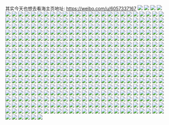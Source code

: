 其实今天也想去看海主页地址: https://weibo.com/u/6057337167 
![](https://wx4.sinaimg.cn/mw2000/006BVY6zly1h8w62xi0k1j32c03401kz.jpg) 
![](https://wx4.sinaimg.cn/mw2000/006BVY6zly1h8w639rcpwj32c0340qv6.jpg) 
![](https://wx4.sinaimg.cn/mw2000/006BVY6zly1h8w633ms88j32c0340e83.jpg) 
![](https://wx4.sinaimg.cn/mw2000/006BVY6zly1h8w63725iuj32c0340e83.jpg) 
![](https://wx4.sinaimg.cn/mw2000/006BVY6zly1h8w63255vfj32c0340b2b.jpg) 
![](https://wx4.sinaimg.cn/mw2000/006BVY6zly1h8w638kw16j32c03407wj.jpg) 
![](https://wx4.sinaimg.cn/mw2000/006BVY6zly1h8w630ho8gj32c0340u0y.jpg) 
![](https://wx4.sinaimg.cn/mw2000/006BVY6zly1h8w62ywt8tj32c0340npf.jpg) 
![](https://wx4.sinaimg.cn/mw2000/006BVY6zly1h8w6353o9bj32c03401kz.jpg) 
![](https://wx4.sinaimg.cn/mw2000/006BVY6zly1h8nbcfajpyj33402c0npg.jpg) 
![](https://wx4.sinaimg.cn/mw2000/006BVY6zly1h8nbcglktkj32c03407wj.jpg) 
![](https://wx4.sinaimg.cn/mw2000/006BVY6zly1h8nbcivzbkj32c03404qt.jpg) 
![](https://wx4.sinaimg.cn/mw2000/006BVY6zly1h8nbch8lxdj32c02c0e53.jpg) 
![](https://wx4.sinaimg.cn/mw2000/006BVY6zly1h7gebit7u2j32c0340x6p.jpg) 
![](https://wx4.sinaimg.cn/mw2000/006BVY6zly1h7gebkhcwjj32c0340hcn.jpg) 
![](https://wx4.sinaimg.cn/mw2000/006BVY6zly1h7geblyxtgj32c03404qp.jpg) 
![](https://wx4.sinaimg.cn/mw2000/006BVY6zly1h7gebpo4dkj32c0340kjl.jpg) 
![](https://wx4.sinaimg.cn/mw2000/006BVY6zly1h5j0x6bgjzj32c02y3hdv.jpg) 
![](https://wx4.sinaimg.cn/mw2000/006BVY6zly1h5j0x75pyfj322s22sx6p.jpg) 
![](https://wx4.sinaimg.cn/mw2000/006BVY6zly1h5j0x8j9ttj32c0340e83.jpg) 
![](https://wx4.sinaimg.cn/mw2000/006BVY6zly1h4hcf90w8dj32c0340npf.jpg) 
![](https://wx4.sinaimg.cn/mw2000/006BVY6zly1h4hcf53i05j33402c0kjo.jpg) 
![](https://wx4.sinaimg.cn/mw2000/006BVY6zly1h4hcf7dj48j327t2xgu0y.jpg) 
![](https://wx4.sinaimg.cn/mw2000/006BVY6zly1h4hcf9fg67j31400u00z8.jpg) 
![](https://wx4.sinaimg.cn/mw2000/006BVY6zly1h2v943of4tj32c0340e81.jpg) 
![](https://wx4.sinaimg.cn/mw2000/006BVY6zly1h2v950osgxj32c0340hdv.jpg) 
![](https://wx4.sinaimg.cn/mw2000/006BVY6zly1h2dpqfgy6ij331p1rr7wi.jpg) 
![](https://wx4.sinaimg.cn/mw2000/006BVY6zly1h2dpqfub3jj31hc0u0akj.jpg) 
![](https://wx4.sinaimg.cn/mw2000/006BVY6zly1h24ee4e5flj32282de1ky.jpg) 
![](https://wx4.sinaimg.cn/mw2000/006BVY6zly1h24ee5mbhuj32c03404qq.jpg) 
![](https://wx4.sinaimg.cn/mw2000/006BVY6zly1h22m59lu6sj33402c0hdx.jpg) 
![](https://wx4.sinaimg.cn/mw2000/006BVY6zly1h22m5alv3vj32c02c0hdt.jpg) 
![](https://wx4.sinaimg.cn/mw2000/006BVY6zly1h22m5bjj3gj32c02c04qp.jpg) 
![](https://wx4.sinaimg.cn/mw2000/006BVY6zly1h22m582nnnj33402c0hdu.jpg) 
![](https://wx4.sinaimg.cn/mw2000/006BVY6zly1h22m5d29j6j30l70icgrq.jpg) 
![](https://wx4.sinaimg.cn/mw2000/006BVY6zly1h22m5dsyqlj32yo1o07wi.jpg) 
![](https://wx4.sinaimg.cn/mw2000/006BVY6zly1h22m5e3mvgj30mi0nf46g.jpg) 
![](https://wx4.sinaimg.cn/mw2000/006BVY6zly1h22m5epcipj32c02c0kjl.jpg) 
![](https://wx4.sinaimg.cn/mw2000/006BVY6zly1h1vpnqf3ovj30v91voqv5.jpg) 
![](https://wx4.sinaimg.cn/mw2000/006BVY6zly1h1s0m3ij00j32c034je82.jpg) 
![](https://wx4.sinaimg.cn/mw2000/006BVY6zly1h1s0mnpt8ej32c03407wj.jpg) 
![](https://wx4.sinaimg.cn/mw2000/006BVY6zly1h1s0mspb8bj32c0340e84.jpg) 
![](https://wx4.sinaimg.cn/mw2000/006BVY6zly1h1s0m9pwkyj32c03407wi.jpg) 
![](https://wx4.sinaimg.cn/mw2000/006BVY6zly1h1a4xxfwh3j31910u0djb.jpg) 
![](https://wx4.sinaimg.cn/mw2000/006BVY6zly1h0zzyi8ezfj30u011hk0v.jpg) 
![](https://wx4.sinaimg.cn/mw2000/006BVY6zly1h0zzuga5rjj30u00u0gtr.jpg) 
![](https://wx4.sinaimg.cn/mw2000/006BVY6zly1h0zzym2f0bj30rn0v40zq.jpg) 
![](https://wx4.sinaimg.cn/mw2000/006BVY6zly1h0zzycwxm7j30u00xs7d8.jpg) 
![](https://wx4.sinaimg.cn/mw2000/006BVY6zly1gzzjje2y8kj30u014wtf4.jpg) 
![](https://wx4.sinaimg.cn/mw2000/006BVY6zly1gzzjjdavqqj30u015lq9r.jpg) 
![](https://wx4.sinaimg.cn/mw2000/006BVY6zly1gzuq0lv55sj30u014046s.jpg) 
![](https://wx4.sinaimg.cn/mw2000/006BVY6zly1gzupzxez1cj30u00u0jx2.jpg) 
![](https://wx4.sinaimg.cn/mw2000/006BVY6zly1gzi1axmtwjj313n0u0wkk.jpg) 
![](https://wx4.sinaimg.cn/mw2000/006BVY6zly1gzi1aw0tg7j316e0u0dmx.jpg) 
![](https://wx4.sinaimg.cn/mw2000/006BVY6zly1gzi16dnl2tj30u00v1477.jpg) 
![](https://wx4.sinaimg.cn/mw2000/006BVY6zly1gzi16cxgolj30u00u0wki.jpg) 
![](https://wx4.sinaimg.cn/mw2000/006BVY6zly1gzi16e7l5gj30u00xzq8c.jpg) 
![](https://wx4.sinaimg.cn/mw2000/006BVY6zly1gzcu7xd282j32c02c0u0x.jpg) 
![](https://wx4.sinaimg.cn/mw2000/006BVY6zly1gza4wt55g2j30u013lgoa.jpg) 
![](https://wx4.sinaimg.cn/mw2000/006BVY6zly1gza4wtjc72j30u014041q.jpg) 
![](https://wx4.sinaimg.cn/mw2000/006BVY6zly1gza4wsqzykj30u00u0dkg.jpg) 
![](https://wx4.sinaimg.cn/mw2000/006BVY6zly1gza4wueuuaj30u00vxwjt.jpg) 
![](https://wx4.sinaimg.cn/mw2000/006BVY6zly1gz65x4qa5wj30v90wyaf0.jpg) 
![](https://wx4.sinaimg.cn/mw2000/006BVY6zly1gyfmgkr3hoj30v90u80vb.jpg) 
![](https://wx4.sinaimg.cn/mw2000/006BVY6zly1gxy3ereghhj30u00u0djd.jpg) 
![](https://wx4.sinaimg.cn/mw2000/006BVY6zly1gxy3eqnmoej30u00u0q9d.jpg) 
![](https://wx4.sinaimg.cn/mw2000/006BVY6zly1gxy3erz2xyj30u00u0djx.jpg) 
![](https://wx4.sinaimg.cn/mw2000/006BVY6zly1gxrljd4m2kj30u0140tgm.jpg) 
![](https://wx4.sinaimg.cn/mw2000/006BVY6zly1gxpf7i67eyj30u0140qa9.jpg) 
![](https://wx4.sinaimg.cn/mw2000/006BVY6zly1gxpf7ggqx7j30u0140ahe.jpg) 
![](https://wx4.sinaimg.cn/mw2000/006BVY6zly1gxpf7hjwh6j31400u0n7o.jpg) 
![](https://wx4.sinaimg.cn/mw2000/006BVY6zly1gxpf7h4ndrj30u0140k0h.jpg) 
![](https://wx4.sinaimg.cn/mw2000/006BVY6zly1gxpf7wftoyj30u0140tfd.jpg) 
![](https://wx4.sinaimg.cn/mw2000/006BVY6zly1gxot4bedwhj30xp0u0ada.jpg) 
![](https://wx4.sinaimg.cn/mw2000/006BVY6zly1gxkmi3v6nzj30u01407b5.jpg) 
![](https://wx4.sinaimg.cn/mw2000/006BVY6zly1gxkmi4rpgxj30u00u042i.jpg) 
![](https://wx4.sinaimg.cn/mw2000/006BVY6zly1gxkmi46um8j30u00u00w5.jpg) 
![](https://wx4.sinaimg.cn/mw2000/006BVY6zly1gxi5qxb0drj30u0140n4o.jpg) 
![](https://wx4.sinaimg.cn/mw2000/006BVY6zly1gxi5qwnf58j30u014010g.jpg) 
![](https://wx4.sinaimg.cn/mw2000/006BVY6zly1gxdargr331j32662667wh.jpg) 
![](https://wx4.sinaimg.cn/mw2000/006BVY6zly1gxdare3e2oj3232232b29.jpg) 
![](https://wx4.sinaimg.cn/mw2000/006BVY6zly1gxdarcxvfgj31wb1wbn9u.jpg) 
![](https://wx4.sinaimg.cn/mw2000/006BVY6zly1gxdarf58s0j32c02c0e81.jpg) 
![](https://wx4.sinaimg.cn/mw2000/006BVY6zly1gxdarlew0fj32c0340e82.jpg) 
![](https://wx4.sinaimg.cn/mw2000/006BVY6zly1gxdar6x9klj32c0340e82.jpg) 
![](https://wx4.sinaimg.cn/mw2000/006BVY6zly1gxdarj79syj32c0340u0y.jpg) 
![](https://wx4.sinaimg.cn/mw2000/006BVY6zly1gxdarovynfj32c0340hdv.jpg) 
![](https://wx4.sinaimg.cn/mw2000/006BVY6zly1gxdarat5z6j32c02c0qv5.jpg) 
![](https://wx4.sinaimg.cn/mw2000/006BVY6zly1gwtwyx1aloj30u0140ala.jpg) 
![](https://wx4.sinaimg.cn/mw2000/006BVY6zly1gwtwyudo73j30u0140gx1.jpg) 
![](https://wx4.sinaimg.cn/mw2000/006BVY6zly1gwtwyutd6fj30u01407eg.jpg) 
![](https://wx4.sinaimg.cn/mw2000/006BVY6zly1gwtwywmiy9j30u01407b0.jpg) 
![](https://wx4.sinaimg.cn/mw2000/006BVY6zly1gwtwyw14jtj30u0140gxh.jpg) 
![](https://wx4.sinaimg.cn/mw2000/006BVY6zly1gwtwz52azdj30u0140dtd.jpg) 
![](https://wx4.sinaimg.cn/mw2000/006BVY6zly1gwtwyyhl2rj30u0140n50.jpg) 
![](https://wx4.sinaimg.cn/mw2000/006BVY6zly1gwtwyxrtr5j30u0140wom.jpg) 
![](https://wx4.sinaimg.cn/mw2000/006BVY6zly1gwtwyywnpdj30u0140tdh.jpg) 
![](https://wx4.sinaimg.cn/mw2000/006BVY6zly1gwrhz0rqf3j307207b3yk.jpg) 
![](https://wx4.sinaimg.cn/mw2000/006BVY6zly1gwp55o6pxvj31zo1zox4a.jpg) 
![](https://wx4.sinaimg.cn/mw2000/006BVY6zly1gwp55n0x1hj30u00u0why.jpg) 
![](https://wx4.sinaimg.cn/mw2000/006BVY6zly1gwo2n0u5a9j30u0140do5.jpg) 
![](https://wx4.sinaimg.cn/mw2000/006BVY6zly1gwha38mr5dj30u0140q4l.jpg) 
![](https://wx4.sinaimg.cn/mw2000/006BVY6zly1gwha1cp2maj30u00u0q8d.jpg) 
![](https://wx4.sinaimg.cn/mw2000/006BVY6zly1gwh9x60u2nj30u0140jw1.jpg) 
![](https://wx4.sinaimg.cn/mw2000/006BVY6zly1gwha37s8ekj30u00u0djz.jpg) 
![](https://wx4.sinaimg.cn/mw2000/006BVY6zly1gwha3441ofj30u00u0wjw.jpg) 
![](https://wx4.sinaimg.cn/mw2000/006BVY6zly1gwha387nu6j30u00u0aeq.jpg) 
![](https://wx4.sinaimg.cn/mw2000/006BVY6zly1gwha34x00oj30u00u0gsl.jpg) 
![](https://wx4.sinaimg.cn/mw2000/006BVY6zly1gwha361o0tj30u0140472.jpg) 
![](https://wx4.sinaimg.cn/mw2000/006BVY6zly1gwh9x6rul1j30u014xgu2.jpg) 
![](https://wx4.sinaimg.cn/mw2000/006BVY6zly1gwg51x206gj30tu0tuadi.jpg) 
![](https://wx4.sinaimg.cn/mw2000/006BVY6zly1gwg513x5b5j30v90j076h.jpg) 
![](https://wx4.sinaimg.cn/mw2000/006BVY6zly1gwg515kt4hj30u01407c1.jpg) 
![](https://wx4.sinaimg.cn/mw2000/006BVY6zly1gwg51fahraj30u00u0abl.jpg) 
![](https://wx4.sinaimg.cn/mw2000/006BVY6zly1gwf3m26569j30u0140dm2.jpg) 
![](https://wx4.sinaimg.cn/mw2000/006BVY6zly1gwf3m14fiij30u00u0wk1.jpg) 
![](https://wx4.sinaimg.cn/mw2000/006BVY6zly1gwf3lzyx6xj30u00ufn1w.jpg) 
![](https://wx4.sinaimg.cn/mw2000/006BVY6zly1gwf3m1kndnj30u01400yj.jpg) 
![](https://wx4.sinaimg.cn/mw2000/006BVY6zly1gwf3m0l1q2j30u0140wlv.jpg) 
![](https://wx4.sinaimg.cn/mw2000/006BVY6zly1gwf3m2ks4hj30u0140wi6.jpg) 
![](https://wx4.sinaimg.cn/mw2000/006BVY6zly1gwf3m2x4dcj30u00u0n00.jpg) 
![](https://wx4.sinaimg.cn/mw2000/006BVY6zly1gwf3m3igmvj31400u0gsd.jpg) 
![](https://wx4.sinaimg.cn/mw2000/006BVY6zly1gwf3m498y6j30u01400wf.jpg) 
![](https://wx4.sinaimg.cn/mw2000/006BVY6zly1gwcx3rmtrsj30u0140ado.jpg) 
![](https://wx4.sinaimg.cn/mw2000/006BVY6zly1gwcx3tik9lj30u0140n1p.jpg) 
![](https://wx4.sinaimg.cn/mw2000/006BVY6zly1gwcx3st09bj30u01400ze.jpg) 
![](https://wx4.sinaimg.cn/mw2000/006BVY6zly1gwcx3sc1h2j30wo0u1gra.jpg) 
![](https://wx4.sinaimg.cn/mw2000/006BVY6zly1gwcx3ryfh6j30u00u0tdt.jpg) 
![](https://wx4.sinaimg.cn/mw2000/006BVY6zly1gwcx3vuea2j30ur0u079g.jpg) 
![](https://wx4.sinaimg.cn/mw2000/006BVY6zly1gwak2iwxt2j30v90tl75j.jpg) 
![](https://wx4.sinaimg.cn/mw2000/006BVY6zly1gwak2g27ouj30f50dvgmc.jpg) 
![](https://wx4.sinaimg.cn/mw2000/006BVY6zly1gwak2gnf70j30u00wgdkj.jpg) 
![](https://wx4.sinaimg.cn/mw2000/006BVY6zly1gwak2i63e6j30u00u0q8s.jpg) 
![](https://wx4.sinaimg.cn/mw2000/006BVY6zly1gwak2fq1g6j30u0140gr1.jpg) 
![](https://wx4.sinaimg.cn/mw2000/006BVY6zly1gwak2h8h6sj30u00u0n1f.jpg) 
![](https://wx4.sinaimg.cn/mw2000/006BVY6zly1gwak2jh23ej30u00u0aet.jpg) 
![](https://wx4.sinaimg.cn/mw2000/006BVY6zly1gwak2jz5wzj30vo0u00ww.jpg) 
![](https://wx4.sinaimg.cn/mw2000/006BVY6zly1gwak2kgfioj31400u00xq.jpg) 
![](https://wx4.sinaimg.cn/mw2000/006BVY6zly1gw94qsivbfj30u0140aj5.jpg) 
![](https://wx4.sinaimg.cn/mw2000/006BVY6zly1gw94qtdymsj30u014046i.jpg) 
![](https://wx4.sinaimg.cn/mw2000/006BVY6zly1gw94qwio99j30u0140the.jpg) 
![](https://wx4.sinaimg.cn/mw2000/006BVY6zly1gw94qu8br3j30u0140wm7.jpg) 
![](https://wx4.sinaimg.cn/mw2000/006BVY6zly1gw94vuh63jj30u00u0jxd.jpg) 
![](https://wx4.sinaimg.cn/mw2000/006BVY6zly1gw94vsiqcpj30p00m5wg5.jpg) 
![](https://wx4.sinaimg.cn/mw2000/006BVY6zly1gw94vt8daxj31400u0n3m.jpg) 
![](https://wx4.sinaimg.cn/mw2000/006BVY6zly1gw94vtssfrj30u0140n4g.jpg) 
![](https://wx4.sinaimg.cn/mw2000/006BVY6zly1gw94vv294rj31400u0gss.jpg) 
![](https://wx4.sinaimg.cn/mw2000/006BVY6zly1gvvxnxlq64j30u010mn48.jpg) 
![](https://wx4.sinaimg.cn/mw2000/006BVY6zly1gvvxny3fvvj30u00u0aga.jpg) 
![](https://wx4.sinaimg.cn/mw2000/006BVY6zly1gvvxnylaizj31400u0wm3.jpg) 
![](https://wx4.sinaimg.cn/mw2000/006BVY6zly1gvvxnyw4lwj30u00u0q5y.jpg) 
![](https://wx4.sinaimg.cn/mw2000/006BVY6zly1gvvxnwupxlj30u014042o.jpg) 
![](https://wx4.sinaimg.cn/mw2000/006BVY6zly1gvvxnz8bprj30u00u0tc3.jpg) 
![](https://wx4.sinaimg.cn/mw2000/006BVY6zly1gvvxojxll7j30u01407ao.jpg) 
![](https://wx4.sinaimg.cn/mw2000/006BVY6zly1gvvxugy2ovj30tu0tuajr.jpg) 
![](https://wx4.sinaimg.cn/mw2000/006BVY6zly1gvvxsf6d46j30u00u0n13.jpg) 
![](https://wx4.sinaimg.cn/mw2000/006BVY6zly1gvu9bgj1qjj31400u03zd.jpg) 
![](https://wx4.sinaimg.cn/mw2000/006BVY6zly1gvu9bg5jnlj30u00u0q9q.jpg) 
![](https://wx4.sinaimg.cn/mw2000/006BVY6zly1gvu9bfsad3j30u0140wka.jpg) 
![](https://wx4.sinaimg.cn/mw2000/006BVY6zly1gvu9bh2qv1j315p0u010d.jpg) 
![](https://wx4.sinaimg.cn/mw2000/006BVY6zly1gvjdsn7p1xj60v913t11k02.jpg) 
![](https://wx4.sinaimg.cn/mw2000/006BVY6zly1gvjdsmosx6j60v913odoa02.jpg) 
![](https://wx4.sinaimg.cn/mw2000/006BVY6zly1gv1fm1m6voj32b435s7wi.jpg) 
![](https://wx4.sinaimg.cn/mw2000/006BVY6zly1gv1fmac46kj62c034vnpd02.jpg) 
![](https://wx4.sinaimg.cn/mw2000/006BVY6zly1gv1fwlphxhj62762vi7v202.jpg) 
![](https://wx4.sinaimg.cn/mw2000/006BVY6zly1gv1fm97v9fj62bm35sx6p02.jpg) 
![](https://wx4.sinaimg.cn/mw2000/006BVY6zly1gv1fmbp9hzj32bq33zu0y.jpg) 
![](https://wx4.sinaimg.cn/mw2000/006BVY6zly1gv1fwkju0yj62ap2xde8102.jpg) 
![](https://wx4.sinaimg.cn/mw2000/006BVY6zly1gv0asokqifj30v90z67cr.jpg) 
![](https://wx4.sinaimg.cn/mw2000/006BVY6zly1gux6ylrqnoj62c0340u0x02.jpg) 
![](https://wx4.sinaimg.cn/mw2000/006BVY6zly1gux6yn3zoij62c0340b2a02.jpg) 
![](https://wx4.sinaimg.cn/mw2000/006BVY6zly1gux6yontn4j62c0340npd02.jpg) 
![](https://wx4.sinaimg.cn/mw2000/006BVY6zly1gux6ypukjfj62eq1qfe8102.jpg) 
![](https://wx4.sinaimg.cn/mw2000/006BVY6zly1gux6yqw191j62c0340u0x02.jpg) 
![](https://wx4.sinaimg.cn/mw2000/006BVY6zly1gux6yseouej62c0340b2a02.jpg) 
![](https://wx4.sinaimg.cn/mw2000/006BVY6zly1gux6yuwe10j62fj1unb2902.jpg) 
![](https://wx4.sinaimg.cn/mw2000/006BVY6zly1gux6yu3xozj62c03401ky02.jpg) 
![](https://wx4.sinaimg.cn/mw2000/006BVY6zly1gux6yvyk5bj62c0340hdt02.jpg) 
![](https://wx4.sinaimg.cn/mw2000/006BVY6zly1gulb14rau3j60u00u00ud02.jpg) 
![](https://wx4.sinaimg.cn/mw2000/006BVY6zly1guix425n2kj62c02c0qv702.jpg) 
![](https://wx4.sinaimg.cn/mw2000/006BVY6zly1guix49ssl4j62c02c0kjn02.jpg) 
![](https://wx4.sinaimg.cn/mw2000/006BVY6zly1guix3z82uyj62c02c0npf02.jpg) 
![](https://wx4.sinaimg.cn/mw2000/006BVY6zly1guix464416j63402c0qv702.jpg) 
![](https://wx4.sinaimg.cn/mw2000/006BVY6zly1guix3x1md2j62c0340u0x02.jpg) 
![](https://wx4.sinaimg.cn/mw2000/006BVY6zly1guix43d8kkj32c0340x6q.jpg) 
![](https://wx4.sinaimg.cn/mw2000/006BVY6zly1guix44hhnkj32c0340e81.jpg) 
![](https://wx4.sinaimg.cn/mw2000/006BVY6zly1guix47v4vhj63402c0npd02.jpg) 
![](https://wx4.sinaimg.cn/mw2000/006BVY6zly1guix46umx6j627f2az7wh02.jpg) 
![](https://wx4.sinaimg.cn/mw2000/006BVY6zly1gucn0c2iloj61400u0agf02.jpg) 
![](https://wx4.sinaimg.cn/mw2000/006BVY6zly1guaidz87x4j6307295npd02.jpg) 
![](https://wx4.sinaimg.cn/mw2000/006BVY6zly1guaidtsli1j630x29eu0y02.jpg) 
![](https://wx4.sinaimg.cn/mw2000/006BVY6zly1guaidyg5w3j62mg2c0kjm02.jpg) 
![](https://wx4.sinaimg.cn/mw2000/006BVY6zly1grhm06c6cqj32c02c0njj.jpg) 
![](https://wx4.sinaimg.cn/mw2000/006BVY6zly1grhm0cp12rj32c0340x6p.jpg) 
![](https://wx4.sinaimg.cn/mw2000/006BVY6zly1grhm0a0bq3j32c02zlu0x.jpg) 
![](https://wx4.sinaimg.cn/mw2000/006BVY6zly1grhm0fum7vj322p2zie82.jpg) 
![](https://wx4.sinaimg.cn/mw2000/006BVY6zly1grhm0ho3wyj32c0340e81.jpg) 
![](https://wx4.sinaimg.cn/mw2000/006BVY6zly1grhm0kxauij33402c0b2a.jpg) 
![](https://wx4.sinaimg.cn/mw2000/006BVY6zly1grhm0on19oj32tj2451ky.jpg) 
![](https://wx4.sinaimg.cn/mw2000/006BVY6zly1grhm0r6mv6j32h11vs4qp.jpg) 
![](https://wx4.sinaimg.cn/mw2000/006BVY6zly1grhm0mevwpj30u00u0jua.jpg) 
![](https://wx4.sinaimg.cn/mw2000/006BVY6zly1gr5k03h163j322d340hdz.jpg) 
![](https://wx4.sinaimg.cn/mw2000/006BVY6zly1gr5jzliu63j32c0340e87.jpg) 
![](https://wx4.sinaimg.cn/mw2000/006BVY6zly1gr5jzt62fhj31jk224kjp.jpg) 
![](https://wx4.sinaimg.cn/mw2000/006BVY6zly1gr5jz1c853j32c03407wq.jpg) 
![](https://wx4.sinaimg.cn/mw2000/006BVY6zly1gr5jzbebujj33402c0hdz.jpg) 
![](https://wx4.sinaimg.cn/mw2000/006BVY6zly1gr5jy5qzzmj32c033ynpf.jpg) 
![](https://wx4.sinaimg.cn/mw2000/006BVY6zly1gr5jyn2kh3j33402c01l8.jpg) 
![](https://wx4.sinaimg.cn/mw2000/006BVY6zly1gr5jxvka3qj30rs1o7njh.jpg) 
![](https://wx4.sinaimg.cn/mw2000/006BVY6zly1gr5jy0zv6ij32c033yqv7.jpg) 
![](https://wx4.sinaimg.cn/mw2000/006BVY6zly1gqtbos2x4tj32c033yx6p.jpg) 
![](https://wx4.sinaimg.cn/mw2000/006BVY6zly1gqtbooad3dj30v915inpd.jpg) 
![](https://wx4.sinaimg.cn/mw2000/006BVY6zly1gqtbp4hy7lj32c0340e82.jpg) 
![](https://wx4.sinaimg.cn/mw2000/006BVY6zly1gqtbo8qpyzj33402c0e81.jpg) 
![](https://wx4.sinaimg.cn/mw2000/006BVY6zly1gqtboedllnj33402c07wi.jpg) 
![](https://wx4.sinaimg.cn/mw2000/006BVY6zly1gqtbox9wqbj32bk2bkb29.jpg) 
![](https://wx4.sinaimg.cn/mw2000/006BVY6zly1gqtbovaoixj32c0340u0x.jpg) 
![](https://wx4.sinaimg.cn/mw2000/006BVY6zly1gqtbp0aqg1j32c0340b2a.jpg) 
![](https://wx4.sinaimg.cn/mw2000/006BVY6zly1gqtboliij0j33402c0u0y.jpg) 
![](https://wx4.sinaimg.cn/mw2000/006BVY6zly1gqa1cb51dtj33402c019f.jpg) 
![](https://wx4.sinaimg.cn/mw2000/006BVY6zly1gqa1c3iadrj32c02c0hd5.jpg) 
![](https://wx4.sinaimg.cn/mw2000/006BVY6zly1gqa1byqkzmj33402c0kjm.jpg) 
![](https://wx4.sinaimg.cn/mw2000/006BVY6zly1gqa1ca0g9yj31o0280khh.jpg) 
![](https://wx4.sinaimg.cn/mw2000/006BVY6zly1gqa1c8lvocj31o0280qt6.jpg) 
![](https://wx4.sinaimg.cn/mw2000/006BVY6zly1gqa1c1chjoj30pv0h9438.jpg) 
![](https://wx4.sinaimg.cn/mw2000/006BVY6zly1gqa1c7vssbj326k340qv6.jpg) 
![](https://wx4.sinaimg.cn/mw2000/006BVY6zly1gqa1cjyzu8j33402c0x6t.jpg) 
![](https://wx4.sinaimg.cn/mw2000/006BVY6zly1gqa1c0viksj32c02c0qv5.jpg) 
![](https://wx4.sinaimg.cn/mw2000/006BVY6zly1gpzrcdhaocj30yz0u00zq.jpg) 
![](https://wx4.sinaimg.cn/mw2000/006BVY6zly1gpzrcds4i9j31400u0467.jpg) 
![](https://wx4.sinaimg.cn/mw2000/006BVY6zly1gpxcgvteiaj322c0ycnhl.jpg) 
![](https://wx4.sinaimg.cn/mw2000/006BVY6zly1gpum43l5maj32c02c0x6p.jpg) 
![](https://wx4.sinaimg.cn/mw2000/006BVY6zly1gpum41ho2pj32c02c0he3.jpg) 
![](https://wx4.sinaimg.cn/mw2000/006BVY6zly1gpum3tji55j32c0340x6x.jpg) 
![](https://wx4.sinaimg.cn/mw2000/006BVY6zly1gprcm1htdcj31rz35she1.jpg) 
![](https://wx4.sinaimg.cn/mw2000/006BVY6zly1gprcllc2olj33402c07wh.jpg) 
![](https://wx4.sinaimg.cn/mw2000/006BVY6zly1gprcm3s629j32bw1hqb29.jpg) 
![](https://wx4.sinaimg.cn/mw2000/006BVY6zly1gprcmc0rjkj32c0340x6q.jpg) 
![](https://wx4.sinaimg.cn/mw2000/006BVY6zly1gprcm6m9pgj33402c07wi.jpg) 
![](https://wx4.sinaimg.cn/mw2000/006BVY6zly1gprclotysej33402c0b2a.jpg) 
![](https://wx4.sinaimg.cn/mw2000/006BVY6zly1gprcmjdg4vj32c0340b2a.jpg) 
![](https://wx4.sinaimg.cn/mw2000/006BVY6zly1gprcmlwo5rj33402c0u0x.jpg) 
![](https://wx4.sinaimg.cn/mw2000/006BVY6zly1gprcmfp198j33402c0e82.jpg) 
![](https://wx4.sinaimg.cn/mw2000/006BVY6zly1gpjptci2gij313h0u0gsr.jpg) 
![](https://wx4.sinaimg.cn/mw2000/006BVY6zly1gpbjuxt9szj313r0u0tmz.jpg) 
![](https://wx4.sinaimg.cn/mw2000/006BVY6zly1gpbjv28zxoj31400u010a.jpg) 
![](https://wx4.sinaimg.cn/mw2000/006BVY6zly1gpbjuwn2ahj313s0u0176.jpg) 
![](https://wx4.sinaimg.cn/mw2000/006BVY6zly1gpbjuvshisj31400u047b.jpg) 
![](https://wx4.sinaimg.cn/mw2000/006BVY6zly1gpbjv33jaoj31hc0u07p5.jpg) 
![](https://wx4.sinaimg.cn/mw2000/006BVY6zly1gpbjuw533pj31400u0qb6.jpg) 
![](https://wx4.sinaimg.cn/mw2000/006BVY6zly1gpbjv19b1lj30u014045k.jpg) 
![](https://wx4.sinaimg.cn/mw2000/006BVY6zly1gpbjv0vl4zj30u0140tmt.jpg) 
![](https://wx4.sinaimg.cn/mw2000/006BVY6zly1gpbjuv6avoj30u0140158.jpg) 
![](https://wx4.sinaimg.cn/mw2000/006BVY6zly1gp5rqf1ikqj31400u047o.jpg) 
![](https://wx4.sinaimg.cn/mw2000/006BVY6zly1gp5rqenpf1j30u00u0qak.jpg) 
![](https://wx4.sinaimg.cn/mw2000/006BVY6zly1gp0666gabwj32aa31qe83.jpg) 
![](https://wx4.sinaimg.cn/mw2000/006BVY6zly1gp065wpa42j32c02c0qoc.jpg) 
![](https://wx4.sinaimg.cn/mw2000/006BVY6zly1gp0667ad5tj30u413z118.jpg) 
![](https://wx4.sinaimg.cn/mw2000/006BVY6zly1gp066e9a0kj329m2bzkjm.jpg) 
![](https://wx4.sinaimg.cn/mw2000/006BVY6zly1gp066ltr0qj32on2c0x6p.jpg) 
![](https://wx4.sinaimg.cn/mw2000/006BVY6zly1gp066kwvroj32c0340u0x.jpg) 
![](https://wx4.sinaimg.cn/mw2000/006BVY6zly1gp066hqdifj32c02c0qv5.jpg) 
![](https://wx4.sinaimg.cn/mw2000/006BVY6zly1gp0661xbmbj32c03407p0.jpg) 
![](https://wx4.sinaimg.cn/mw2000/006BVY6zly1gp0660mbydj32a931o1kz.jpg) 
![](https://wx4.sinaimg.cn/mw2000/006BVY6zly1goyqje3iznj30u00u0n4p.jpg) 
![](https://wx4.sinaimg.cn/mw2000/006BVY6zly1goyqjiv7sjj30u0140qdl.jpg) 
![](https://wx4.sinaimg.cn/mw2000/006BVY6zly1goyqjbvuksj30u00u0wlx.jpg) 
![](https://wx4.sinaimg.cn/mw2000/006BVY6zly1goyqjftw7bj30u00u0tep.jpg) 
![](https://wx4.sinaimg.cn/mw2000/006BVY6zly1govy4thk3kj313i0u00zx.jpg) 
![](https://wx4.sinaimg.cn/mw2000/006BVY6zly1govy4t4entj313i0u0wmc.jpg) 
![](https://wx4.sinaimg.cn/mw2000/006BVY6zly1govy4scwe6j313t0u0gsz.jpg) 
![](https://wx4.sinaimg.cn/mw2000/006BVY6zly1govy4sqe4dj31400u0gsc.jpg) 
![](https://wx4.sinaimg.cn/mw2000/006BVY6zly1got1kel2f7j327n2uuhdt.jpg) 
![](https://wx4.sinaimg.cn/mw2000/006BVY6zly1golgqr9soej30rs4deqv5.jpg) 
![](https://wx4.sinaimg.cn/mw2000/006BVY6zly1golgqp2cvoj30rs44bu0x.jpg) 
![](https://wx4.sinaimg.cn/mw2000/006BVY6zly1golgqfj8qkj30o43407wh.jpg) 
![](https://wx4.sinaimg.cn/mw2000/006BVY6zly1golgqhkmvzj30rs35nb29.jpg) 
![](https://wx4.sinaimg.cn/mw2000/006BVY6zly1golgqivifcj30rs3yz4ot.jpg) 
![](https://wx4.sinaimg.cn/mw2000/006BVY6zly1golgqln1m9j30rs4m84qq.jpg) 
![](https://wx4.sinaimg.cn/mw2000/006BVY6zly1golgqsocg0j30rs3q4h8c.jpg) 
![](https://wx4.sinaimg.cn/mw2000/006BVY6zly1golgqvojpcj30rs4llqv5.jpg) 
![](https://wx4.sinaimg.cn/mw2000/006BVY6zly1golgqmt3nlj30rs19qdt6.jpg) 
![](https://wx4.sinaimg.cn/mw2000/006BVY6zly1gnnl0pw4n9j31y91y9ket.jpg) 
![](https://wx4.sinaimg.cn/mw2000/006BVY6zly1gnnl0q64e4j30u00u0wl0.jpg) 
![](https://wx4.sinaimg.cn/mw2000/006BVY6zly1gnnl0qcm6ej30tw18uq8b.jpg) 
![](https://wx4.sinaimg.cn/mw2000/006BVY6zly1gniqwexvs0j32c0340kjl.jpg) 
![](https://wx4.sinaimg.cn/mw2000/006BVY6zly1gniqwiyvvzj32c0340kjm.jpg) 
![](https://wx4.sinaimg.cn/mw2000/006BVY6zly1gniqwgxcw0j32762k44qp.jpg) 
![](https://wx4.sinaimg.cn/mw2000/006BVY6zly1gniqwhqnp3j325g33z1kx.jpg) 
![](https://wx4.sinaimg.cn/mw2000/006BVY6zly1gniqwfzda4j32242ywe81.jpg) 
![](https://wx4.sinaimg.cn/mw2000/006BVY6zly1gniqwk4g68j32c0340b2a.jpg) 
![](https://wx4.sinaimg.cn/mw2000/006BVY6zly1gna9uqkkiyj31o02801kx.jpg) 
![](https://wx4.sinaimg.cn/mw2000/006BVY6zly1gna9ur69wqj31o02804qp.jpg) 
![](https://wx4.sinaimg.cn/mw2000/006BVY6zly1gna9ut3qavj31o02807wh.jpg) 
![](https://wx4.sinaimg.cn/mw2000/006BVY6zly1gna9uty669j31o02807wh.jpg) 
![](https://wx4.sinaimg.cn/mw2000/006BVY6zly1gn7tiza595j30u01t0qa4.jpg) 
![](https://wx4.sinaimg.cn/mw2000/006BVY6zly1gn37ba6mslj31o0230x6p.jpg) 
![](https://wx4.sinaimg.cn/mw2000/006BVY6zly1gn37bbat1mj327t2q8qv5.jpg) 
![](https://wx4.sinaimg.cn/mw2000/006BVY6zly1gn37bd0oupj32nj29vhdu.jpg) 
![](https://wx4.sinaimg.cn/mw2000/006BVY6zly1gm9b6vri4wj30rs15o10c.jpg) 
![](https://wx4.sinaimg.cn/mw2000/006BVY6zly1gm9b6uvda1j30rs224194.jpg) 
![](https://wx4.sinaimg.cn/mw2000/006BVY6zly1gm9b6wb6eqj30rs1lwwq6.jpg) 
![](https://wx4.sinaimg.cn/mw2000/006BVY6zly1gm9b6yjw2yj30rs1kc17m.jpg) 
![](https://wx4.sinaimg.cn/mw2000/006BVY6zly1gm9b6z9synj30rs2ba4kw.jpg) 
![](https://wx4.sinaimg.cn/mw2000/006BVY6zly1gm9b6xcr7xj30rs2eve76.jpg) 
![](https://wx4.sinaimg.cn/mw2000/006BVY6zly1gm9b6znb9yj30u018cgw6.jpg) 
![](https://wx4.sinaimg.cn/mw2000/006BVY6zly1gm9b6wr27ej30rs15p13z.jpg) 
![](https://wx4.sinaimg.cn/mw2000/006BVY6zly1gm9b6y3ubrj30rs23ekhj.jpg) 
![](https://wx4.sinaimg.cn/mw2000/006BVY6zly1gm1i6lcremj32c0340u0x.jpg) 
![](https://wx4.sinaimg.cn/mw2000/006BVY6zly1gm1i6ihmwxj322i2a5hdt.jpg) 
![](https://wx4.sinaimg.cn/mw2000/006BVY6zly1gm1i6pxgvdj324s2ue1kz.jpg) 
![](https://wx4.sinaimg.cn/mw2000/006BVY6zly1gm1i6qnp3mj30u01hx4fa.jpg) 
![](https://wx4.sinaimg.cn/mw2000/006BVY6zly1glmoputw1rj31f51f5k6e.jpg) 
![](https://wx4.sinaimg.cn/mw2000/006BVY6zly1glmopvzmfrj31kw1kw4hf.jpg) 
![](https://wx4.sinaimg.cn/mw2000/006BVY6zly1glmoq5ltc9j30u0140ww6.jpg) 
![](https://wx4.sinaimg.cn/mw2000/006BVY6zly1glmoq20wzmj3334334kjo.jpg) 
![](https://wx4.sinaimg.cn/mw2000/006BVY6zly1glmopu62edj32c0340qv5.jpg) 
![](https://wx4.sinaimg.cn/mw2000/006BVY6zly1glmoq8axxdj32w52ba000.jpg) 
![](https://wx4.sinaimg.cn/mw2000/006BVY6zly1glmoq4p5fij33402c0tr3.jpg) 
![](https://wx4.sinaimg.cn/mw2000/006BVY6zly1glmoq8raivj30ha0ha45z.jpg) 
![](https://wx4.sinaimg.cn/mw2000/006BVY6zly1glmorfuxmpj30u00zraph.jpg) 
![](https://wx4.sinaimg.cn/mw2000/006BVY6zly1gl79joqe8aj31400u0tqw.jpg) 
![](https://wx4.sinaimg.cn/mw2000/006BVY6zly1gl79iee0qnj32c02c0qo1.jpg) 
![](https://wx4.sinaimg.cn/mw2000/006BVY6zly1gl79j6dis0j33402c0k4y.jpg) 
![](https://wx4.sinaimg.cn/mw2000/006BVY6zly1gl79idbeuvj32c0340npd.jpg) 
![](https://wx4.sinaimg.cn/mw2000/006BVY6zly1gl79igdoelj32c02c07wh.jpg) 
![](https://wx4.sinaimg.cn/mw2000/006BVY6zly1gl79j7hwprj30u01400z2.jpg) 
![](https://wx4.sinaimg.cn/mw2000/006BVY6zly1gl79i594jvj33402c0hdt.jpg) 
![](https://wx4.sinaimg.cn/mw2000/006BVY6zly1gl79i9w4bvj33402c0x6p.jpg) 
![](https://wx4.sinaimg.cn/mw2000/006BVY6zly1gl79i06dvnj33402c0hdt.jpg) 
![](https://wx4.sinaimg.cn/mw2000/006BVY6zly1gl4ud7ezfjj30u00u0dmk.jpg) 
![](https://wx4.sinaimg.cn/mw2000/006BVY6zly1gl4ud6u2gdj30u00u0tfp.jpg) 
![](https://wx4.sinaimg.cn/mw2000/006BVY6zly1gl4ud7yc8fj30u00u0gwh.jpg) 
![](https://wx4.sinaimg.cn/mw2000/006BVY6zly1gl4ud64ep3j30u00u0doi.jpg) 
![](https://wx4.sinaimg.cn/mw2000/006BVY6zly1gl4ud6ekejj30u00u0qb2.jpg) 
![](https://wx4.sinaimg.cn/mw2000/006BVY6zly1gl4ud5uqxej30u014112n.jpg) 
![](https://wx4.sinaimg.cn/mw2000/006BVY6zly1gl4ud8a3stj316n0u0tj7.jpg) 
![](https://wx4.sinaimg.cn/mw2000/006BVY6zly1gl4ud76h9cj30u0140grk.jpg) 
![](https://wx4.sinaimg.cn/mw2000/006BVY6zly1gl4ufs2kbej30u00u078p.jpg) 
![](https://wx4.sinaimg.cn/mw2000/006BVY6zly1gkx48skkuqj30rs5wz1ky.jpg) 
![](https://wx4.sinaimg.cn/mw2000/006BVY6zly1gkx48pzbsij30rs4h7x6p.jpg) 
![](https://wx4.sinaimg.cn/mw2000/006BVY6zly1gkx48uh4i6j30rs4gee81.jpg) 
![](https://wx4.sinaimg.cn/mw2000/006BVY6zly1gkx4a0r7h0j31sg2ds7rc.jpg) 
![](https://wx4.sinaimg.cn/mw2000/006BVY6zly1gkx48xf6etj32272nu1ky.jpg) 
![](https://wx4.sinaimg.cn/mw2000/006BVY6zly1gkx4a30b3fj30u01sy1j2.jpg) 
![](https://wx4.sinaimg.cn/mw2000/006BVY6zly1gkx490bmlaj33322bbnpd.jpg) 
![](https://wx4.sinaimg.cn/mw2000/006BVY6zly1gkx4929ef3j32c02c0aiz.jpg) 
![](https://wx4.sinaimg.cn/mw2000/006BVY6zly1gkx4adb633j30u00ukad7.jpg) 
![](https://wx4.sinaimg.cn/mw2000/006BVY6zly1gjsmyrxeo8j31kv152tri.jpg) 
![](https://wx4.sinaimg.cn/mw2000/006BVY6zly1gjsmyp0ezqj31kw1kw7td.jpg) 
![](https://wx4.sinaimg.cn/mw2000/006BVY6zly1gjauygxm47j30rs4m2npd.jpg) 
![](https://wx4.sinaimg.cn/mw2000/006BVY6zly1gjauyitcjsj30rs2gvb29.jpg) 
![](https://wx4.sinaimg.cn/mw2000/006BVY6zly1gjauyenlwsj30rs4fqu0x.jpg) 
![](https://wx4.sinaimg.cn/mw2000/006BVY6zly1gjauykshnsj30rs3krkjl.jpg) 
![](https://wx4.sinaimg.cn/mw2000/006BVY6zly1gjauyohsbyj33402c0u0y.jpg) 
![](https://wx4.sinaimg.cn/mw2000/006BVY6zly1gjav77pyadj30rs20r18f.jpg) 
![](https://wx4.sinaimg.cn/mw2000/006BVY6zly1gjauysy6e7j316o1kw153.jpg) 
![](https://wx4.sinaimg.cn/mw2000/006BVY6zly1gjauyqqq6tj32dc1s0e81.jpg) 
![](https://wx4.sinaimg.cn/mw2000/006BVY6zly1gjav7z6o3lj32801nchdt.jpg) 
![](https://wx4.sinaimg.cn/mw2000/006BVY6zly1giort9pd19j32c03407he.jpg) 
![](https://wx4.sinaimg.cn/mw2000/006BVY6zly1giort8a90oj32c02c0k5p.jpg) 
![](https://wx4.sinaimg.cn/mw2000/006BVY6zly1giortbdyb2j32c02c0gzb.jpg) 
![](https://wx4.sinaimg.cn/mw2000/006BVY6zly1gihteylw01j315k0u0al3.jpg) 
![](https://wx4.sinaimg.cn/mw2000/006BVY6zly1gihteyxxcjj31530u048z.jpg) 
![](https://wx4.sinaimg.cn/mw2000/006BVY6zly1gig16sqrmjj31400u0alz.jpg) 
![](https://wx4.sinaimg.cn/mw2000/006BVY6zly1gig16rxrlij31400u0dra.jpg) 
![](https://wx4.sinaimg.cn/mw2000/006BVY6zly1gig16t0wgsj31400u0jz8.jpg) 
![](https://wx4.sinaimg.cn/mw2000/006BVY6zly1gig16tg9nmj31400u0wv3.jpg) 
![](https://wx4.sinaimg.cn/mw2000/006BVY6zly1gi496kcjiqj31mc1mcx6q.jpg) 
![](https://wx4.sinaimg.cn/mw2000/006BVY6zly1gi496lwletj31mc1mcb2a.jpg) 
![](https://wx4.sinaimg.cn/mw2000/006BVY6zly1gi496npj1lj31mc1mcqv6.jpg) 
![](https://wx4.sinaimg.cn/mw2000/006BVY6zly1gi496oo1w5j31mc1mce81.jpg) 
![](https://wx4.sinaimg.cn/mw2000/006BVY6zly1ghpfssv1x6j30u01400zl.jpg) 
![](https://wx4.sinaimg.cn/mw2000/006BVY6zly1ghpfstxopzj31400u0ah7.jpg) 
![](https://wx4.sinaimg.cn/mw2000/006BVY6zly1ghpfsuidq8j31400u0k0b.jpg) 
![](https://wx4.sinaimg.cn/mw2000/006BVY6zly1ghpfsvf7w8j30u0120wjw.jpg) 
![](https://wx4.sinaimg.cn/mw2000/006BVY6zly1ghgfnmizrmj31w02io1l0.jpg) 
![](https://wx4.sinaimg.cn/mw2000/006BVY6zly1ghgfnr57h4j30u00u076i.jpg) 
![](https://wx4.sinaimg.cn/mw2000/006BVY6zly1ghgfnrsgtkj30u00u0mzs.jpg) 
![](https://wx4.sinaimg.cn/mw2000/006BVY6zly1ghgfnqlf8uj32c02c07wk.jpg) 
![](https://wx4.sinaimg.cn/mw2000/006BVY6zly1ghgfnkgh4aj321l21le82.jpg) 
![](https://wx4.sinaimg.cn/mw2000/006BVY6zly1ghgfnrkiovj30u00u00tz.jpg) 
![](https://wx4.sinaimg.cn/mw2000/006BVY6zly1ghgfnrcwgkj30u00u0jsy.jpg) 
![](https://wx4.sinaimg.cn/mw2000/006BVY6zly1ghgfnrz3jvj30u00u0abx.jpg) 
![](https://wx4.sinaimg.cn/mw2000/006BVY6zly1ghgfnoj4d2j32c02c0kjn.jpg) 
![](https://wx4.sinaimg.cn/mw2000/006BVY6zly1ghelygnuh9j30u014075r.jpg) 
![](https://wx4.sinaimg.cn/mw2000/006BVY6zly1ghely8zw8xj30u00z7abg.jpg) 
![](https://wx4.sinaimg.cn/mw2000/006BVY6zly1ghely9avo0j30u00u30u7.jpg) 
![](https://wx4.sinaimg.cn/mw2000/006BVY6zly1ghelyuea2yj30u0140juw.jpg) 
![](https://wx4.sinaimg.cn/mw2000/006BVY6zly1gh1dg8c02uj315o1qie54.jpg) 
![](https://wx4.sinaimg.cn/mw2000/006BVY6zly1ggjhd165wmj30u00u0kao.jpg) 
![](https://wx4.sinaimg.cn/mw2000/006BVY6zly1ggjhd0md5pj30w40u0wxx.jpg) 
![](https://wx4.sinaimg.cn/mw2000/006BVY6zly1ggjhd1md9zj30u00u0kbc.jpg) 
![](https://wx4.sinaimg.cn/mw2000/006BVY6zly1gg1glz8a4jj318n18oe81.jpg) 
![](https://wx4.sinaimg.cn/mw2000/006BVY6zly1gg1gly8mxqj3190191hdt.jpg) 
![](https://wx4.sinaimg.cn/mw2000/006BVY6zly1gg1glzuvanj30tz0txwso.jpg) 
![](https://wx4.sinaimg.cn/mw2000/006BVY6zly1gg1glx2ot3j30qo0zktnp.jpg) 
![](https://wx4.sinaimg.cn/mw2000/006BVY6zly1gfgp8coyc6j30pk0s013u.jpg) 
![](https://wx4.sinaimg.cn/mw2000/006BVY6zly1gfgp8d0kqsj30u00u0gzk.jpg) 
![](https://wx4.sinaimg.cn/mw2000/006BVY6zly1gfgp8dck9hj30u00u0h2f.jpg) 
![](https://wx4.sinaimg.cn/mw2000/006BVY6zly1gfgp8dn01wj30u00u0qh5.jpg) 
![](https://wx4.sinaimg.cn/mw2000/006BVY6zly1gf7faax7z3j31ye1hckjm.jpg) 
![](https://wx4.sinaimg.cn/mw2000/006BVY6zly1gf7fabmr9uj30in0ir743.jpg) 
![](https://wx4.sinaimg.cn/mw2000/006BVY6zly1gf7fabx6vpj30he0h7wea.jpg) 
![](https://wx4.sinaimg.cn/mw2000/006BVY6zly1gf7fafgt8hj31xm1fdhdu.jpg) 
![](https://wx4.sinaimg.cn/mw2000/006BVY6zly1geue89e149j31400u0e6c.jpg) 
![](https://wx4.sinaimg.cn/mw2000/006BVY6zly1geue8787fzj32c02c0b2c.jpg) 
![](https://wx4.sinaimg.cn/mw2000/006BVY6zly1geue8ahgwej31w01w0npd.jpg) 
![](https://wx4.sinaimg.cn/mw2000/006BVY6zly1geue8dflk1j31w01w0e81.jpg) 
![](https://wx4.sinaimg.cn/mw2000/006BVY6zly1geue88rummj30yj0mati3.jpg) 
![](https://wx4.sinaimg.cn/mw2000/006BVY6zly1geue84z08qj32c02c01l1.jpg) 
![](https://wx4.sinaimg.cn/mw2000/006BVY6zly1geue8bkdkoj31w01w0hdt.jpg) 
![](https://wx4.sinaimg.cn/mw2000/006BVY6zly1geue8chpvvj31w01w0e81.jpg) 
![](https://wx4.sinaimg.cn/mw2000/006BVY6zly1geue833fiqj31400u01kx.jpg) 
![](https://wx4.sinaimg.cn/mw2000/006BVY6zly1gdq7sj6zssj31400u0qoz.jpg) 
![](https://wx4.sinaimg.cn/mw2000/006BVY6zly1gdq7skej0cj31400u07sn.jpg) 
![](https://wx4.sinaimg.cn/mw2000/006BVY6zly1gdq7sohfz2j33402c0qv8.jpg) 
![](https://wx4.sinaimg.cn/mw2000/006BVY6zly1gdq7slkr8cj310m0rokbr.jpg) 
![](https://wx4.sinaimg.cn/mw2000/006BVY6zly1gdq7ssawjxj31400u0qtn.jpg) 
![](https://wx4.sinaimg.cn/mw2000/006BVY6zly1gdq7slz1jgj310q0rokb3.jpg) 
![](https://wx4.sinaimg.cn/mw2000/006BVY6zly1gdq7sraikxj33402c07wk.jpg) 
![](https://wx4.sinaimg.cn/mw2000/006BVY6zly1gdq7smqqemj31400u07u4.jpg) 
![](https://wx4.sinaimg.cn/mw2000/006BVY6zly1gdq7sz2107j31400u0hcv.jpg) 
![](https://wx4.sinaimg.cn/mw2000/006BVY6zly1gddik8h2evj31901o0e82.jpg) 
![](https://wx4.sinaimg.cn/mw2000/006BVY6zly1gddik77of9j31901o0kjm.jpg) 
![](https://wx4.sinaimg.cn/mw2000/006BVY6zly1gddik985qdj31901o0u0x.jpg) 
![](https://wx4.sinaimg.cn/mw2000/006BVY6zly1gddika1eycj31901o0npd.jpg) 
![](https://wx4.sinaimg.cn/mw2000/006BVY6zly1gddiltnfbrj30u01404qp.jpg) 
![](https://wx4.sinaimg.cn/mw2000/006BVY6zly1gddikdcwy9j31o0190npd.jpg) 
![](https://wx4.sinaimg.cn/mw2000/006BVY6zly1ga4pg1qp7ej31901o0e81.jpg) 
![](https://wx4.sinaimg.cn/mw2000/006BVY6zly1ga4pg4lqkmj31o01901ky.jpg) 
![](https://wx4.sinaimg.cn/mw2000/006BVY6zly1ga4pg7hp2tj31nc1m7b2a.jpg) 
![](https://wx4.sinaimg.cn/mw2000/006BVY6zly1ga4ph9i9bdj31o027u4qp.jpg) 
![](https://wx4.sinaimg.cn/mw2000/006BVY6zly1ga38fcttf2j30u00u0q4m.jpg) 
![](https://wx4.sinaimg.cn/mw2000/006BVY6zly1g9m85taq8oj33k02o0hdv.jpg) 
